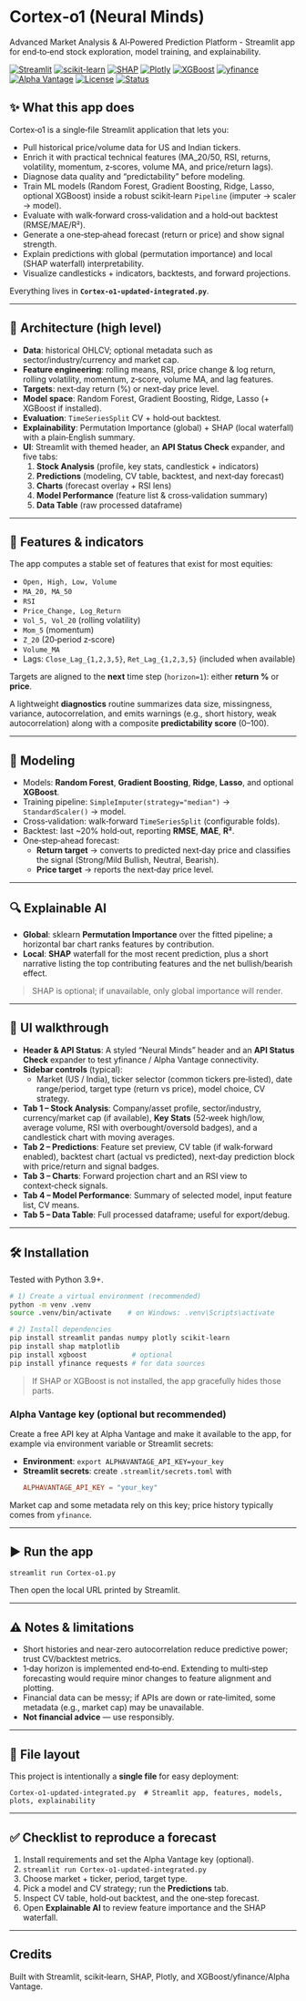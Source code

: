 # Cortex‑o1 (Neural Minds)
  Advanced Market Analysis & AI‑Powered Prediction Platform - Streamlit app for end‑to‑end stock exploration, model training, and explainability.

[![Streamlit](https://img.shields.io/badge/Streamlit-App-FF4B4B?logo=streamlit&logoColor=white)](https://streamlit.io)
[![scikit-learn](https://img.shields.io/badge/scikit--learn-ML-F7931E?logo=scikitlearn&logoColor=white)](https://scikit-learn.org/)
[![SHAP](https://img.shields.io/badge/SHAP-Explainability-8A2BE2)](https://github.com/shap/shap)
[![Plotly](https://img.shields.io/badge/Plotly-Visualizations-3F4F75?logo=plotly&logoColor=white)](https://plotly.com/python/)
[![XGBoost](https://img.shields.io/badge/XGBoost-Optional-EB5F0C?logo=xgboost&logoColor=white)](https://xgboost.readthedocs.io/)
[![yfinance](https://img.shields.io/badge/yfinance-Data%20API-0096D6)](https://github.com/ranaroussi/yfinance)
[![Alpha Vantage](https://img.shields.io/badge/Alpha%20Vantage-API-0066CC)](https://www.alphavantage.co/)
[![License](https://img.shields.io/badge/License-MIT-green.svg)](LICENSE)
[![Status](https://img.shields.io/badge/Status-Active-success)](#)


## ✨ What this app does
Cortex‑o1 is a single‑file Streamlit application that lets you:

- Pull historical price/volume data for US and Indian tickers.
- Enrich it with practical technical features (MA_20/50, RSI, returns, volatility, momentum, z‑scores, volume MA, and price/return lags).
- Diagnose data quality and “predictability” before modeling.
- Train ML models (Random Forest, Gradient Boosting, Ridge, Lasso, optional XGBoost) inside a robust scikit‑learn `Pipeline` (imputer → scaler → model).
- Evaluate with walk‑forward cross‑validation and a hold‑out backtest (RMSE/MAE/R²).
- Generate a one‑step‑ahead forecast (return or price) and show signal strength.
- Explain predictions with global (permutation importance) and local (SHAP waterfall) interpretability.
- Visualize candlesticks + indicators, backtests, and forward projections.

Everything lives in **`Cortex-o1-updated-integrated.py`**.

---

## 🧱 Architecture (high level)
- **Data**: historical OHLCV; optional metadata such as sector/industry/currency and market cap.
- **Feature engineering**: rolling means, RSI, price change & log return, rolling volatility, momentum, z‑score, volume MA, and lag features.
- **Targets**: next‑day return (%) or next‑day price level.
- **Model space**: Random Forest, Gradient Boosting, Ridge, Lasso (+ XGBoost if installed).
- **Evaluation**: `TimeSeriesSplit` CV + hold‑out backtest.
- **Explainability**: Permutation Importance (global) + SHAP (local waterfall) with a plain‑English summary.
- **UI**: Streamlit with themed header, an **API Status Check** expander, and five tabs:
  1. **Stock Analysis** (profile, key stats, candlestick + indicators)
  2. **Predictions** (modeling, CV table, backtest, and next‑day forecast)
  3. **Charts** (forecast overlay + RSI lens)
  4. **Model Performance** (feature list & cross‑validation summary)
  5. **Data Table** (raw processed dataframe)

---

## 🧪 Features & indicators
The app computes a stable set of features that exist for most equities:
- `Open, High, Low, Volume`
- `MA_20, MA_50`
- `RSI`
- `Price_Change, Log_Return`
- `Vol_5, Vol_20` (rolling volatility)
- `Mom_5` (momentum)
- `Z_20` (20‑period z‑score)
- `Volume_MA`
- Lags: `Close_Lag_{1,2,3,5}`, `Ret_Lag_{1,2,3,5}` (included when available)

Targets are aligned to the **next** time step (`horizon=1`): either **return %** or **price**.

A lightweight **diagnostics** routine summarizes data size, missingness, variance, autocorrelation, and emits warnings (e.g., short history, weak autocorrelation) along with a composite **predictability score** (0–100).

---

## 🤖 Modeling
- Models: **Random Forest**, **Gradient Boosting**, **Ridge**, **Lasso**, and optional **XGBoost**.
- Training pipeline: `SimpleImputer(strategy="median")` → `StandardScaler()` → model.
- Cross‑validation: walk‑forward `TimeSeriesSplit` (configurable folds).
- Backtest: last ~20% hold‑out, reporting **RMSE**, **MAE**, **R²**.
- One‑step‑ahead forecast:
  - **Return target** → converts to predicted next‑day price and classifies the signal (Strong/Mild Bullish, Neutral, Bearish).
  - **Price target** → reports the next‑day price level.

---

## 🔍 Explainable AI
- **Global**: sklearn **Permutation Importance** over the fitted pipeline; a horizontal bar chart ranks features by contribution.
- **Local**: **SHAP** waterfall for the most recent prediction, plus a short narrative listing the top contributing features and the net bullish/bearish effect.

> SHAP is optional; if unavailable, only global importance will render.

---

## 🧭 UI walkthrough
- **Header & API Status**: A styled “Neural Minds” header and an **API Status Check** expander to test yfinance / Alpha Vantage connectivity.
- **Sidebar controls** (typical):
  - Market (US / India), ticker selector (common tickers pre‑listed), date range/period, target type (return vs price), model choice, CV strategy.
- **Tab 1 – Stock Analysis**: Company/asset profile, sector/industry, currency/market cap (if available), **Key Stats** (52‑week high/low, average volume, RSI with overbought/oversold badges), and a candlestick chart with moving averages.
- **Tab 2 – Predictions**: Feature set preview, CV table (if walk‑forward enabled), backtest chart (actual vs predicted), next‑day prediction block with price/return and signal badges.
- **Tab 3 – Charts**: Forward projection chart and an RSI view to context‑check signals.
- **Tab 4 – Model Performance**: Summary of selected model, input feature list, CV means.
- **Tab 5 – Data Table**: Full processed dataframe; useful for export/debug.

---

## 🛠️ Installation
Tested with Python 3.9+.

```bash
# 1) Create a virtual environment (recommended)
python -m venv .venv
source .venv/bin/activate    # on Windows: .venv\Scripts\activate

# 2) Install dependencies
pip install streamlit pandas numpy plotly scikit-learn
pip install shap matplotlib
pip install xgboost           # optional
pip install yfinance requests # for data sources
```

> If SHAP or XGBoost is not installed, the app gracefully hides those parts.

### Alpha Vantage key (optional but recommended)
Create a free API key at Alpha Vantage and make it available to the app, for example via environment variable or Streamlit secrets:

- **Environment**: `export ALPHAVANTAGE_API_KEY=your_key`
- **Streamlit secrets**: create `.streamlit/secrets.toml` with
  ```toml
  ALPHAVANTAGE_API_KEY = "your_key"
  ```

Market cap and some metadata rely on this key; price history typically comes from `yfinance`.

---

## ▶️ Run the app
```bash
streamlit run Cortex-o1.py
```
Then open the local URL printed by Streamlit.

---

## ⚠️ Notes & limitations
- Short histories and near‑zero autocorrelation reduce predictive power; trust CV/backtest metrics.
- 1‑day horizon is implemented end‑to‑end. Extending to multi‑step forecasting would require minor changes to feature alignment and plotting.
- Financial data can be messy; if APIs are down or rate‑limited, some metadata (e.g., market cap) may be unavailable.
- **Not financial advice** — use responsibly.

---

## 🧩 File layout
This project is intentionally a **single file** for easy deployment:
```
Cortex-o1-updated-integrated.py  # Streamlit app, features, models, plots, explainability
```

---

## ✅ Checklist to reproduce a forecast
1. Install requirements and set the Alpha Vantage key (optional).
2. `streamlit run Cortex-o1-updated-integrated.py`
3. Choose market + ticker, period, target type.
4. Pick a model and CV strategy; run the **Predictions** tab.
5. Inspect CV table, hold‑out backtest, and the one‑step forecast.
6. Open **Explainable AI** to review feature importance and the SHAP waterfall.

---

## Credits
Built with Streamlit, scikit‑learn, SHAP, Plotly, and XGBoost/yfinance/Alpha Vantage.
